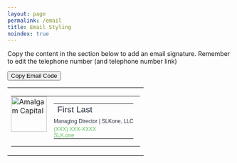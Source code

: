 ```yaml
---
layout: page
permalink: /email
title: Email Styling
noindex: true
---
```

   <p>Copy the content in the section below to add an email signature. Remember to edit the telephone number (and telephone number link)</p>

<button class="btn-primary" id='copybtn' onclick="CopyToClipboard('email')">
  Copy Email Code
</button>
<div id="email-outline">
<table id="email" width="340" cellspacing="0" cellpadding="0" border="0">
   <tr>
      <td>
         <table cellspacing="0" cellpadding="0" border="0">
            <tr>
               <td valign="top" width="80" style="padding:0 8px 0 0;vertical-align: top;">
               	<a href="http://amalgam.capital" target="_blank"><img alt="Amalgam Capital" width="80" style="width:80px;" src="https://slkone.com/images/slkone-logo-small.jpg" /></a>
               </td>
               <td style="font-size:1em;padding:0 15px 0 8px;vertical-align: top;" valign="top">
                  <table cellspacing="0" cellpadding="0" border="0" style="line-height: 1.1;">
                     <tr>
                        <td>
                           <div style="font: 1.2em arial, helvetica, sans-serif;color:#2C3142;">First Last</div>
                        </td>
                     </tr>
                     <tr>
                        <td style="padding: 4px 0;">
                           <div style="font: 0.75em arial, helvetica, sans-serif;color:#2C3142;">
                           Managing Director  |  SLKone, LLC   </div>
                        </td>
                     </tr>
                     <tr style="padding: 0;">
                        <td style="padding: 0;"><a style="font: 0.75em arial, helvetica, sans-serif;color:#5DBC5B; text-decoration: none;" href="tel:(XXX) XXX-XXXX">(XXX) XXX-XXXX</a></td>
                     </tr>
                     <tr style="padding: 0;">
                        <td style="padding: 0;"><a style="font: 0.75em arial, helvetica, sans-serif;color:#5DBC5B; text-decoration: none;" href="http://slk.one" target="_blank">SLK.one</a></td>
                     </tr>
                  </table>
               </td>
            </tr>
         </table>
      </td>
   </tr>
</table>
</div>
